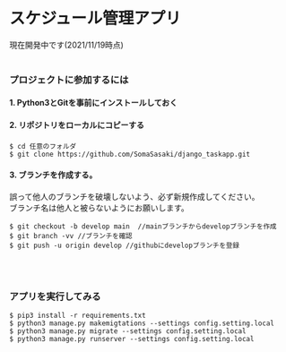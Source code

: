 # スケジュール管理アプリ
現在開発中です(2021/11/19時点)
<br>
<br>

### プロジェクトに参加するには


#### 1. Python3とGitを事前にインストールしておく
#### 2. リポジトリをローカルにコピーする

```
$ cd 任意のフォルダ
$ git clone https://github.com/SomaSasaki/django_taskapp.git
```

#### 3. ブランチを作成する。<br>
誤って他人のブランチを破壊しないよう、必ず新規作成してください。<br>
ブランチ名は他人と被らないようにお願いします。

```
$ git checkout -b develop main  //mainブランチからdevelopブランチを作成
$ git branch -vv //ブランチを確認
$ git push -u origin develop //githubにdevelopブランチを登録
```

<br>
<br>

### アプリを実行してみる

```
$ pip3 install -r requirements.txt
$ python3 manage.py makemigtations --settings config.setting.local
$ python3 manage.py migrate --settings config.setting.local
$ python3 manage.py runserver --settings config.setting.local
```
